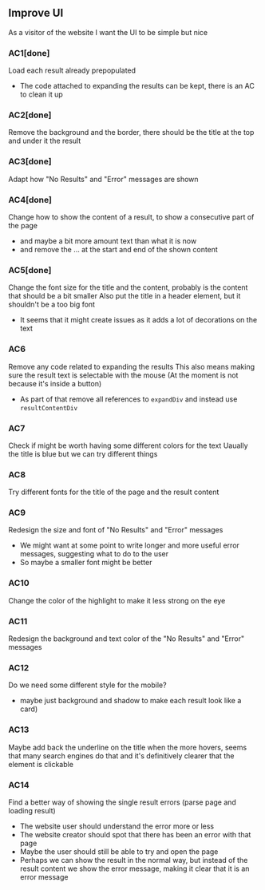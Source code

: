 ## Improve UI
As a visitor of the website
I want the UI to be simple but nice

### AC1[done]
Load each result already prepopulated
- The code attached to expanding the results can be kept, there is an AC to clean it up

### AC2[done]
Remove the background and the border, there should be the title at the top and under it the result

### AC3[done]
Adapt how "No Results" and "Error" messages are shown

### AC4[done]
Change how to show the content of a result, to show a consecutive part of the page
- and maybe a bit more amount text than what it is now
- and remove the ... at the start and end of the shown content

### AC5[done]
Change the font size for the title and the content, probably is the content that should be a bit smaller
Also put the title in a header element, but it shouldn't be a too big font
- It seems that it might create issues as it adds a lot of decorations on the text

### AC6
Remove any code related to expanding the results
This also means making sure the result text is selectable with the mouse
(At the moment is not because it's inside a button)
- As part of that remove all references to `expandDiv` and instead use `resultContentDiv`

### AC7
Check if might be worth having some different colors for the text
Uaually the title is blue but we can try different things

### AC8
Try different fonts for the title of the page and the result content

### AC9
Redesign the size and font of "No Results" and "Error" messages
- We might want at some point to write longer and more useful error messages, suggesting what to do to the user
- So maybe a smaller font might be better

### AC10
Change the color of the highlight to make it less strong on the eye

### AC11
Redesign the background and text color of the "No Results" and "Error" messages

### AC12
Do we need some different style for the mobile?
- maybe just background and shadow to make each result look like a card)

### AC13
Maybe add back the underline on the title when the more hovers, seems that many search engines do that and it's definitively clearer that the element is clickable

### AC14
Find a better way of showing the single result errors (parse page and loading result)
- The website user should understand the error more or less
- The website creator should spot that there has been an error with that page
- Maybe the user should still be able to try and open the page
- Perhaps we can show the result in the normal way, but instead of the result content we show the error message, making it clear that it is an error message

